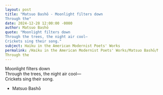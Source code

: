```yaml
---
layout: post
title: "Matsuo Bashō - Moonlight filters down  
Through the"
date: 2024-12-28 12:00:00 -0000
author: Matsuo Bashō
quote: "Moonlight filters down  
Through the trees, the night air cool—  
Crickets sing their song."
subject: Haiku in the American Modernist Poets' Works
permalink: /Haiku in the American Modernist Poets' Works/Matsuo Bashō/Matsuo Bashō - Moonlight filters down  
Through the
---
```


Moonlight filters down  
Through the trees, the night air cool—  
Crickets sing their song.

- Matsuo Bashō
